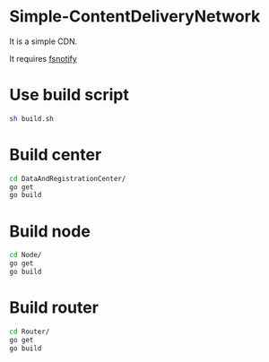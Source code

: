 # Simple-ContentDeliveryNetwork
It is a simple CDN.

It requires [fsnotify](https://github.com/fsnotify/fsnotify)
# Use build script
```bash
sh build.sh
```
# Build center
```bash
cd DataAndRegistrationCenter/
go get
go build
```
# Build node
```bash
cd Node/
go get
go build
```
# Build router
```bash
cd Router/
go get
go build
```
